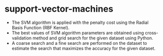 # support-vector-machines

- The SVM algorithm is applied with the penalty cost using the Radial Basis Function (RBF Kernel).
- The best values of SVM algorithm parameters are obtained using cross-validation method and grid search for the given dataset using Python.
- A coarse search and a fine search are performed on the dataset to estimate the search that maximizes the accuracy for the given dataset.
